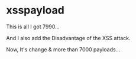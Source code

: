 # xsspayload
This is all I got 7990...

And I also add the Disadvantage of the XSS attack.

Now, It's change & more than 7000 payloads...
